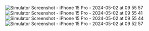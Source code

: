 ![Simulator Screenshot - iPhone 15 Pro - 2024-05-02 at 09 55 57](https://github.com/mkemalarda/ChatGPTNeonApps/assets/101436801/ec622eae-2c35-40dd-9893-ef6dd799fcf5)
![Simulator Screenshot - iPhone 15 Pro - 2024-05-02 at 09 55 41](https://github.com/mkemalarda/ChatGPTNeonApps/assets/101436801/0423c6a9-71f2-4ac9-be0f-dafff3b16a86)
![Simulator Screenshot - iPhone 15 Pro - 2024-05-02 at 09 55 44](https://github.com/mkemalarda/ChatGPTNeonApps/assets/101436801/7ef1e509-69c8-4217-9a6a-d3e539cc75bc)
![Simulator Screenshot - iPhone 15 Pro - 2024-05-02 at 09 52 57](https://github.com/mkemalarda/ChatGPTNeonApps/assets/101436801/ba922894-f029-40a6-9357-3f4d8ad4cdbc)

